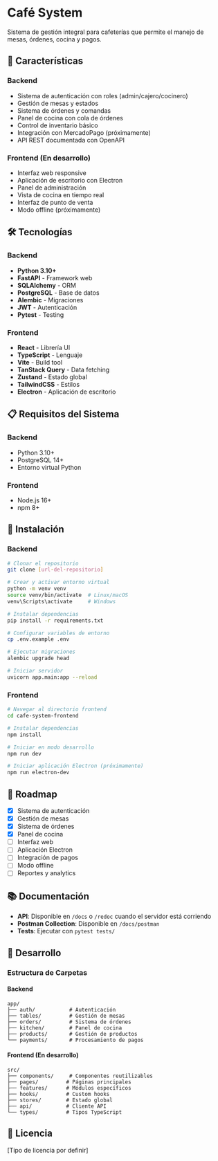 # Café System

Sistema de gestión integral para cafeterías que permite el manejo de mesas, órdenes, cocina y pagos.

## 🚀 Características

### Backend
- Sistema de autenticación con roles (admin/cajero/cocinero)
- Gestión de mesas y estados
- Sistema de órdenes y comandas
- Panel de cocina con cola de órdenes
- Control de inventario básico
- Integración con MercadoPago (próximamente)
- API REST documentada con OpenAPI

### Frontend (En desarrollo)
- Interfaz web responsive
- Aplicación de escritorio con Electron
- Panel de administración
- Vista de cocina en tiempo real
- Interfaz de punto de venta
- Modo offline (próximamente)

## 🛠 Tecnologías

### Backend
- **Python 3.10+**
- **FastAPI** - Framework web
- **SQLAlchemy** - ORM
- **PostgreSQL** - Base de datos
- **Alembic** - Migraciones
- **JWT** - Autenticación
- **Pytest** - Testing

### Frontend
- **React** - Librería UI
- **TypeScript** - Lenguaje
- **Vite** - Build tool
- **TanStack Query** - Data fetching
- **Zustand** - Estado global
- **TailwindCSS** - Estilos
- **Electron** - Aplicación de escritorio

## 📋 Requisitos del Sistema

### Backend
- Python 3.10+
- PostgreSQL 14+
- Entorno virtual Python

### Frontend
- Node.js 16+
- npm 8+

## 🔧 Instalación

### Backend
```bash
# Clonar el repositorio
git clone [url-del-repositorio]

# Crear y activar entorno virtual
python -m venv venv
source venv/bin/activate  # Linux/macOS
venv\Scripts\activate     # Windows

# Instalar dependencias
pip install -r requirements.txt

# Configurar variables de entorno
cp .env.example .env

# Ejecutar migraciones
alembic upgrade head

# Iniciar servidor
uvicorn app.main:app --reload
```

### Frontend
```bash
# Navegar al directorio frontend
cd cafe-system-frontend

# Instalar dependencias
npm install

# Iniciar en modo desarrollo
npm run dev

# Iniciar aplicación Electron (próximamente)
npm run electron-dev
```

## 🎯 Roadmap

- [x] Sistema de autenticación
- [x] Gestión de mesas
- [x] Sistema de órdenes
- [x] Panel de cocina
- [ ] Interfaz web
- [ ] Aplicación Electron
- [ ] Integración de pagos
- [ ] Modo offline
- [ ] Reportes y analytics

## 📚 Documentación

- **API**: Disponible en `/docs` o `/redoc` cuando el servidor está corriendo
- **Postman Collection**: Disponible en `/docs/postman`
- **Tests**: Ejecutar con `pytest tests/`

## 👥 Desarrollo

### Estructura de Carpetas

#### Backend
```
app/
├── auth/           # Autenticación
├── tables/         # Gestión de mesas
├── orders/         # Sistema de órdenes
├── kitchen/        # Panel de cocina
├── products/       # Gestión de productos
└── payments/       # Procesamiento de pagos
```

#### Frontend (En desarrollo)
```
src/
├── components/     # Componentes reutilizables
├── pages/         # Páginas principales
├── features/      # Módulos específicos
├── hooks/         # Custom hooks
├── stores/        # Estado global
├── api/           # Cliente API
└── types/         # Tipos TypeScript
```

## 📝 Licencia

[Tipo de licencia por definir]
